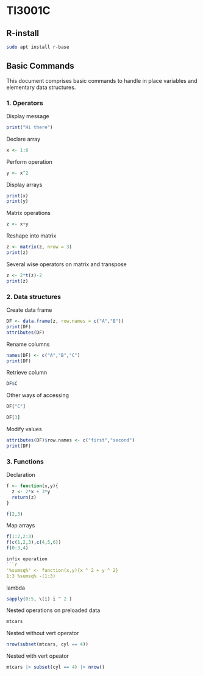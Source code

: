 # TI3001C

## R-install

```bash
sudo apt install r-base
```

## Basic Commands

This document comprises basic commands to handle in place variables and elementary data structures.

### 1. Operators

Display message

```r
print("Hi there")
```

Declare array

```r
x <- 1:6
```

Perform operation

```r
y <- x^2
```

Display arrays

```r
print(x)
print(y)
```

Matrix operations

```r
z <- x+y
```

Reshape into matrix

```r
z <- matrix(z, nrow = 3)
print(z)
```

Several wise operators on matrix and transpose

```r
z <- 2*t(z)-2
print(z)
```

### 2. Data structures

Create data frame
```r
DF <- data.frame(z, row.names = c("A","B"))
print(DF)
attributes(DF)
```

Rename columns
```r
names(DF) <- c("A","B","C")
print(DF)
```
Retrieve column
```r
DF$C
```
Other ways of accessing
```r
DF["C"]

DF[3]
```
Modify values
```r
attributes(DF)$row.names <- c("first","second")
print(DF)
```
### 3. Functions

Declaration
```r
f <- function(x,y){
  z <- 2*x + 3*y
  return(z)
}

f(2,3)
```


Map arrays
```r
f(1:2,2:3)
f(c(1,2,3),c(4,5,6))
f(0:3,4)

infix operation
```r
'%sumsq%' <- function(x,y){x ^ 2 + y ^ 2}
1:3 %sumsq% -(1:3)
```

lambda
```r
sapply(0:5, \(i) i ^ 2 )
```

Nested operations on preloaded data
```r
mtcars
```

Nested without vert operator
```r
nrow(subset(mtcars, cyl == 4))
```

Nested with vert opeator
```r
mtcars |> subset(cyl == 4) |> nrow()
```
